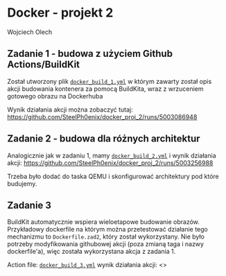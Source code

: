# Docker - projekt 2

Wojciech Olech

## Zadanie 1 - budowa z użyciem Github Actions/BuildKit

Został utworzony plik [`docker_build_1.yml`](./.github/workflows/docker_build_1.yml) w którym zawarty został opis akcji budowania kontenera za pomocą BuildKita, wraz z wrzuceniem gotowego obrazu na Dockerhuba

Wynik działania akcji można zobaczyć tutaj: <https://github.com/SteelPh0enix/docker_proj_2/runs/5003086948>

## Zadanie 2 - budowa dla różnych architektur

Analogicznie jak w zadaniu 1, mamy [`docker_build_2.yml`](./.github/workflows/docker_build_2.yml) i wynik działania akcji: <https://github.com/SteelPh0enix/docker_proj_2/runs/5003256988>

Trzeba było dodać do taska QEMU i skonfigurować architektury pod które budujemy.

## Zadanie 3

BuildKit automatycznie wspiera wieloetapowe budowanie obrazów. Przykładowy dockerfile na którym można przetestować działanie tego mechanizmu to `Dockerfile.zad2`, który został wykorzystany. Nie było potrzeby modyfikowania githubowej akcji (poza zmianą taga i nazwy dockerfile'a), więc została wykorzystana akcja z zadania 1.

Action file: [`docker_build_3.yml`](./.github/workflows/docker_build_3.yml)
wynik działania akcji: <>